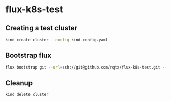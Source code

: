 # flux-k8s-test

## Creating a test cluster

```bash
kind create cluster --config kind-config.yaml
```

## Bootstrap flux

```bash
flux bootstrap git --url=ssh://git@github.com/rqtx/flux-k8s-test.git --context=kind-kind --path=clusters/cluster0 --private-key-file=PRIVATE_KEY_FILE --password=PRIVATE_KEY_PASSWORD
```

## Cleanup

```bash
kind delete cluster
```

